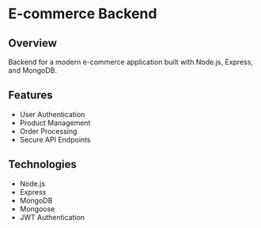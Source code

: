 # E-commerce Backend

## Overview
Backend for a modern e-commerce application built with Node.js, Express, and MongoDB.

## Features
- User Authentication
- Product Management
- Order Processing
- Secure API Endpoints

## Technologies
- Node.js
- Express
- MongoDB
- Mongoose
- JWT Authentication
